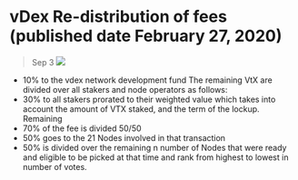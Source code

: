 # vDex Re-distribution of fees (published date February 27, 2020)
> Sep 3
![](https://miro.medium.com/max/512/1*2S_uFtyPIxI08bqlipVhrQ.png)
- 10% to the vdex network development fund
The remaining VtX are divided over all stakers and node operators as follows:
- 30% to all stakers prorated to their weighted value which takes into account the amount of VTX staked, and the term of the lockup.
Remaining
- 70% of the fee is divided 50/50
- 50% goes to the 21 Nodes involved in that transaction
- 50% is divided over the remaining n number of Nodes that were ready and eligible to be picked at that time and rank from highest to lowest in number of votes.
